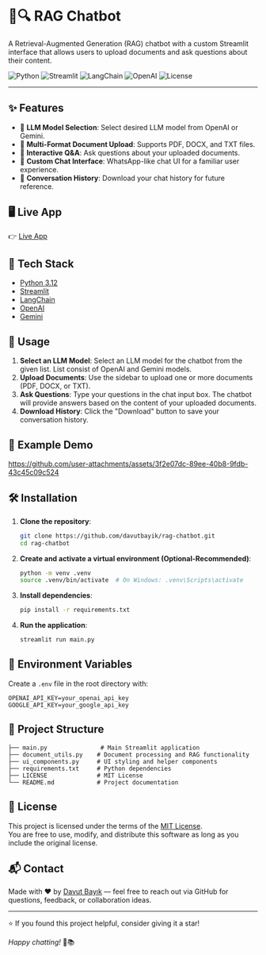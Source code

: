 # 📄🔍 RAG Chatbot

A Retrieval-Augmented Generation (RAG) chatbot with a custom Streamlit interface that allows users to upload documents and ask questions about their content.

![Python](https://img.shields.io/badge/Python-3.12-blue.svg)
![Streamlit](https://img.shields.io/badge/Built%20with-Streamlit-ff4b4b.svg)
![LangChain](https://img.shields.io/badge/LangChain-enabled-yellow)
![OpenAI](https://img.shields.io/badge/OpenAI-powered-000000.svg?logo=openai)
![License](https://img.shields.io/badge/License-MIT-green.svg)

---

## ✨ Features
- 🤖 **LLM Model Selection**: Select desired LLM model from OpenAI or Gemini. 
- 📁 **Multi-Format Document Upload**: Supports PDF, DOCX, and TXT files.
- 💬 **Interactive Q&A**: Ask questions about your uploaded documents.
- 🎨 **Custom Chat Interface**: WhatsApp-like chat UI for a familiar user experience.
- 💾 **Conversation History**: Download your chat history for future reference.

## 🖥️ Live App

👉 [Live App](https://rag-custom-chatbot.streamlit.app)

## 🧩 Tech Stack

- [Python 3.12](https://www.python.org/)
- [Streamlit](https://streamlit.io/)
- [LangChain](https://www.langchain.com/)
- [OpenAI](https://platform.openai.com/)
- [Gemini](https://aistudio.google.com)

## 🚀 Usage

1. **Select an LLM Model**: Select an LLM model for the chatbot from the given list. List consist of OpenAI and Gemini models.
2. **Upload Documents**: Use the sidebar to upload one or more documents (PDF, DOCX, or TXT).
3. **Ask Questions**: Type your questions in the chat input box. The chatbot will provide answers based on the content of your uploaded documents.
4. **Download History**: Click the "Download" button to save your conversation history.

## 🎥 Example Demo



https://github.com/user-attachments/assets/3f2e07dc-89ee-40b8-9fdb-43c45c09c524



## 🛠️ Installation

1. **Clone the repository**:

   ```bash
   git clone https://github.com/davutbayik/rag-chatbot.git
   cd rag-chatbot
   ```

2. **Create and activate a virtual environment (Optional-Recommended)**:

   ```bash
   python -m venv .venv
   source .venv/bin/activate  # On Windows: .venv\Scripts\activate

4. **Install dependencies**:

   ```bash
   pip install -r requirements.txt
   ```

5. **Run the application**:

   ```bash
   streamlit run main.py
   ```

## 🔑 Environment Variables

Create a `.env` file in the root directory with:

```
OPENAI_API_KEY=your_openai_api_key
GOOGLE_API_KEY=your_google_api_key
```

## 📂 Project Structure

```
├── main.py               # Main Streamlit application
├── document_utils.py    # Document processing and RAG functionality
├── ui_components.py     # UI styling and helper components
├── requirements.txt     # Python dependencies
├── LICENSE              # MIT License
└── README.md            # Project documentation
```

## 📄 License

This project is licensed under the terms of the [MIT License](LICENSE).  
You are free to use, modify, and distribute this software as long as you include the original license.

## 📬 Contact

Made with ❤️ by [Davut Bayık](https://github.com/davutbayik) — feel free to reach out via GitHub for questions, feedback, or collaboration ideas.

---

⭐ If you found this project helpful, consider giving it a star!

*Happy chatting!* 💬📚
